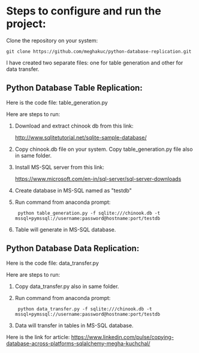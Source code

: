 <h1>Steps to configure and run the project:</h1> 

Clone the repository on your system:

	git clone https://github.com/meghakuc/python-database-replication.git

I have created two separate files: one for table generation and other for data transfer.

<h2>Python Database Table Replication:</h2>

Here is the code file: table_generation.py

Here are steps to run:
1. Download and extract chinook db from this link: 

	http://www.sqlitetutorial.net/sqlite-sample-database/

2. Copy chinook.db file on your system. Copy table_generation.py file also in same folder.
3. Install MS-SQL server from this link:

	https://www.microsoft.com/en-in/sql-server/sql-server-downloads

4. Create database in MS-SQL named as "testdb"
5. Run command from anaconda prompt:

		python table_generation.py -f sqlite:///chinook.db -t mssql+pymssql://username:password@hostname:port/testdb

6. Table will generate in MS-SQL database.

<h2>Python Database Data Replication:</h2>

Here is the code file: data_transfer.py

Here are steps to run:
1. Copy data_transfer.py also in same folder.
2. Run command from anaconda prompt:

		python data_transfer.py -f sqlite:///chinook.db -t mssql+pymssql://username:password@hostname:port/testdb

3. Data will transfer in tables in MS-SQL database.

Here is the link for article: https://www.linkedin.com/pulse/copying-database-across-platforms-sqlalchemy-megha-kuchchal/
